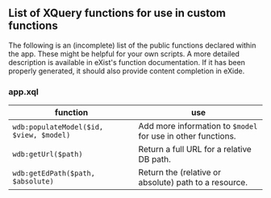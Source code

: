 ## List of XQuery functions for use in custom functions

The following is an (incomplete) list of the public functions declared within the app.
These might be helpful for your own scripts.
A more detailed description is available in eXist's function documentation.
If it has been properly generated, it should also provide content completion in eXide.

### app.xql

|function|use|
|--|--|
|`wdb:populateModel($id, $view, $model)`|Add more information to `$model` for use in other functions.|
|`wdb:getUrl($path)`|Return a full URL for a relative DB path.|
|`wdb:getEdPath($path, $absolute)`|Return the (relative or absolute) path to a resource.|
